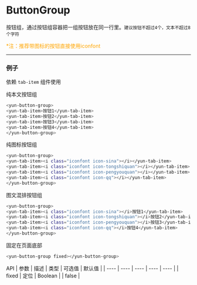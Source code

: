 # ButtonGroup

按钮组，通过按钮组容器把一组按钮放在同一行里。`建议按钮不超过4个，文本不超过8个字符`

<span style="color:orange">*注：推荐带图标的按钮直接使用iconfont</span>

------

### 例子
依赖 `tab-item` 组件使用

纯本文按钮组
``` bash
<yun-button-group>
<yun-tab-item>按钮1</yun-tab-item>
<yun-tab-item>按钮2</yun-tab-item>
<yun-tab-item>按钮3</yun-tab-item>
<yun-tab-item>按钮4</yun-tab-item>
</yun-button-group>
```
纯图标按钮组
``` bash
<yun-button-group>
<yun-tab-item><i class="iconfont icon-sina"></i></yun-tab-item>
<yun-tab-item><i class="iconfont icon-tongshiquan"></i></yun-tab-item>
<yun-tab-item><i class="iconfont icon-pengyouquan"></i></yun-tab-item>
<yun-tab-item><i class="iconfont icon-qq"></i></yun-tab-item>
</yun-button-group>
```
图文混排按钮组
``` bash
<yun-button-group>
<yun-tab-item><i class="iconfont icon-sina"></i>按钮1</yun-tab-item>
<yun-tab-item><i class="iconfont icon-tongshiquan"></i>按钮2</yun-tab-item>
<yun-tab-item><i class="iconfont icon-pengyouquan"></i>按钮3</yun-tab-item>
<yun-tab-item><i class="iconfont icon-qq"></i>按钮4</yun-tab-item>
</yun-button-group>
```
固定在页面底部
``` bash
<yun-button-group fixed></yun-button-group>
```
API
| 参数        | 描述        | 类型        | 可选值       | 默认值       |
| ----       | ----       | ----       | ----       | ----       |
| fixed       | 定位 |  Boolean  | | false |

